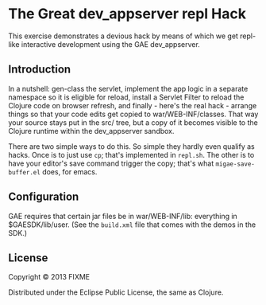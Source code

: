 # The Great dev_appserver repl Hack

This exercise demonstrates a devious hack by means of which we get
repl-like interactive development using the GAE dev_appserver.

## Introduction

In a nutshell: gen-class the servlet, implement the app logic in a
separate namespace so it is eligible for reload, install a Servlet
Filter to reload the Clojure code on browser refresh, and finally -
here's the real hack - arrange things so that your code edits get
copied to war/WEB-INF/classes.  That way your source stays put in the
src/ tree, but a copy of it becomes visible to the Clojure runtime
within the dev_appserver sandbox.

There are two simple ways to do this.  So simple they hardly even
qualify as hacks.  Once is to just use `cp`; that's implemented in
`repl.sh`.  The other is to have your editor's save command trigger
the copy; that's what `migae-save-buffer.el` does, for emacs.


## Configuration

GAE requires that certain jar files be in war/WEB-INF/lib: everything
in $GAESDK/lib/user.  (See the `build.xml` file that comes with the
demos in the SDK.)



## License

Copyright © 2013 FIXME

Distributed under the Eclipse Public License, the same as Clojure.
